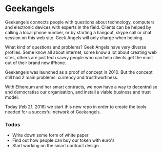 # Geekangels

Geekangels connects people with questions about technology, computers and electronic devices with experts in the field. Clients can be helped by calling a local phone number, or by starting a hangout, skype call or chat session on this web site. Geek Angels will only charge when helping.

What kind of questions and problems?
Geek Angels have very diverse profiles. Some know all about internet, some know a lot about creating web sites, others are just tech savvy people who can help clients get the most out of their brand new iPhone.

Geekangels was launched as a proof of concept in 2010. But the concept still had 2 main problems: currency and trusthwortiness. 

With Ethereum and her smart contracts, we now have a way to decentralise and democratise our organisation, and install a viable business and trust model.

Today (feb 21, 2016) we start this new repo in order to create the tools needed for a succesful network of Geekangels. 

### Todos

 - Write down some form of white paper
 - Find out how people can buy our token with euro's
 - Start working on the smart contract design

